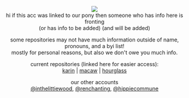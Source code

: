 <p align="center">
<img src="https://64.media.tumblr.com/d1fd09ecc93de41386dc7646473f98b0/1a25703fecc0bf7d-56/s1280x1920/a361a24ba325c45c174cce5c420f2ffd4b3dd138.gif"/> </br> 
hi if this acc was linked to our pony then someone who has info here is fronting </br>
(or has info to be added) (and will be added) </br>
</p>

<p align="center">
some repositories may not have much information outside of name, pronouns, and a byi list! <br>
  mostly for personal reasons, but also we don't owe you much info.
</p>

<p align="center">
current repositories (linked here for easier access): <br>
  <a href="https://github.com/thesunlandictwins/alt.karin">karin</a> | <a href="https://github.com/thesunlandictwins/alt.macaw">macaw</a> | <a href="https://github.com/thesunlandictwins/alt.hourglass">hourglass</a>
</p>

<p align="center">
our other accounts <br>
  <a href="https://github.com/inthelittiewood">@inthelittiewood</a>,  <a href="https://github.com/renchanting">@renchanting</a>,  <a href="https://github.com/hippiecommune">@hippiecommune</a>
</p>
